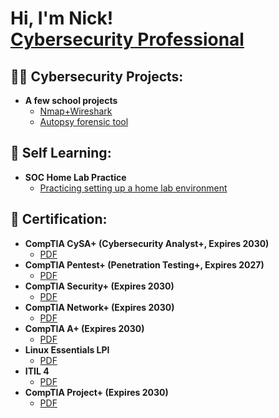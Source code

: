<h1>Hi, I'm Nick! <br/><a href="https://www.linkedin.com/in/NicholasMGrady/">Cybersecurity Professional</a></h1>

<h2>👨‍💻 Cybersecurity Projects:</h2>

- <b>A few school projects</b>
  - [Nmap+Wireshark](https://github.com/NicholasGrady/NicholasGrady)
  - [Autopsy forensic tool](https://github.com/NicholasGrady/NicholasGrady)

<h2>🧠 Self Learning:</h2>

- <b>SOC Home Lab Practice</b>
  - [Practicing setting up a home lab environment](https://github.com/NicholasGrady/NicholasGrady)

<h2>📜 Certification:</h2>

- <b>CompTIA CySA+ (Cybersecurity Analyst+, Expires 2030)</b>
  - [PDF](https://github.com/NicholasGrady/Certificates/blob/main/CompTIA%20CySA%2B%20ce%20certificate.pdf)
- <b>CompTIA Pentest+ (Penetration Testing+, Expires 2027)</b>
  - [PDF](https://github.com/NicholasGrady/Certificates/blob/main/CompTIA%20PenTest%2B%20ce%20certificate.pdf)
- <b>CompTIA Security+ (Expires 2030)</b>
  - [PDF](https://github.com/NicholasGrady/Certificates/blob/main/CompTIA%20Security%2B%20ce%20certificate.pdf)
- <b>CompTIA Network+ (Expires 2030)</b>
  - [PDF](https://github.com/NicholasGrady/Certificates/blob/main/CompTIA%20Network%2B%20ce%20certificate.pdf)
- <b>CompTIA A+ (Expires 2030)</b>
  - [PDF](https://github.com/NicholasGrady/Certificates/blob/main/CompTIA%20A%2B%20ce%20certificate.pdf)
- <b>Linux Essentials LPI</b>
  - [PDF](https://github.com/NicholasGrady/Certificates/blob/main/LE-1.pdf)
- <b>ITIL 4</b>
  - [PDF](https://github.com/NicholasGrady/Certificates/blob/main/e-cert.pdf)
- <b>CompTIA Project+ (Expires 2030)</b>
  - [PDF](https://github.com/NicholasGrady/Certificates/blob/main/CompTIA%20Project%2B%20certificate.pdf)


<!--
**NicholasGrady/NicholasGrady** is a ✨ _special_ ✨ repository because its `README.md` (this file) appears on your GitHub profile.

Here are some ideas to get you started:

- 🔭 I’m currently working on ...
- 🌱 I’m currently learning ...
- 👯 I’m looking to collaborate on ...
- 🤔 I’m looking for help with ...
- 💬 Ask me about ...
- 📫 How to reach me: ...
- 😄 Pronouns: ...
- ⚡ Fun fact: ...
-->
